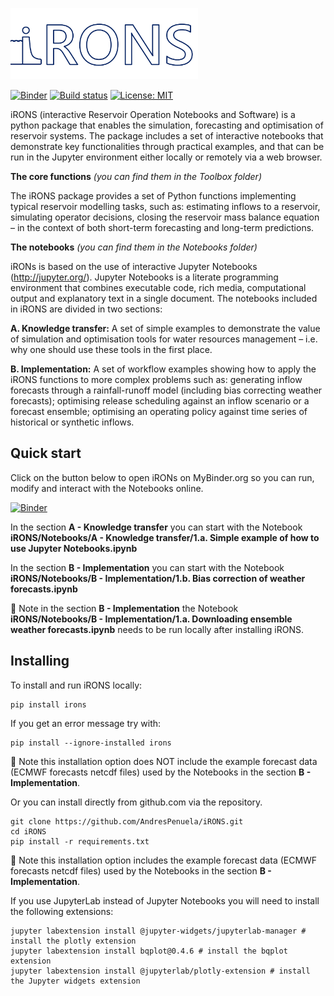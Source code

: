 <left> <img src="iRONS/util/images/iRONS_logo_5.png" width = "300px"><left>
  
[![Binder](https://mybinder.org/badge_logo.svg)](https://mybinder.org/v2/gh/AndresPenuela/iRONS.git/master)
[![Build status](https://travis-ci.org/AndresPenuela/iRONS.svg?branch=master)](https://travis-ci.org/pySRURGS/pyGOURGS)
[![License: MIT](https://img.shields.io/badge/License-MIT-yellow.svg)](https://opensource.org/licenses/MIT)

iRONS (interactive Reservoir Operation Notebooks and Software) is a python package that enables the simulation, forecasting and optimisation of reservoir systems. The package includes a set of interactive notebooks that demonstrate key functionalities through practical examples, and that can be run in the Jupyter environment either locally or remotely via a web browser. 

**The core functions** *(you can find them in the Toolbox folder)*

The iRONS package provides a set of Python functions implementing typical reservoir modelling tasks, such as: estimating inflows to a reservoir, simulating operator decisions, closing the reservoir mass balance equation – in the context of both short-term forecasting and long-term predictions.

**The notebooks** *(you can find them in the Notebooks folder)*

iRONs is based on the use of interactive Jupyter Notebooks (http://jupyter.org/). Jupyter Notebooks is a literate programming environment that combines executable code, rich media, computational output and explanatory text in a single document. 
The notebooks included in iRONS are divided in two sections:

**A.	Knowledge transfer:** A set of simple examples to demonstrate the value of simulation and optimisation tools for water resources management – i.e. why one should use these tools in the first place. 

**B.	Implementation:** A set of workflow examples showing how to apply the iRONS functions to more complex problems such as: generating inflow forecasts through a rainfall-runoff model (including bias correcting weather forecasts); optimising release scheduling against an inflow scenario or a forecast ensemble; optimising an operating policy against time series of historical or synthetic inflows.

## Quick start

Click on the button below to open iRONs on MyBinder.org so you can run, modify and interact with the Notebooks online. 

[![Binder](https://mybinder.org/badge_logo.svg)](https://mybinder.org/v2/gh/AndresPenuela/iRONS.git/master)

In the section **A - Knowledge transfer** you can start with the Notebook **iRONS/Notebooks/A - Knowledge transfer/1.a. Simple example of how to use Jupyter Notebooks.ipynb**

In the section **B - Implementation** you can start with the Notebook **iRONS/Notebooks/B - Implementation/1.b. Bias correction of weather forecasts.ipynb**

🚨 Note in the section **B - Implementation** the Notebook **iRONS/Notebooks/B - Implementation/1.a. Downloading ensemble weather forecasts.ipynb** needs to be run locally after installing iRONS.

## Installing

To install and run iRONS locally:

```
pip install irons
```
If you get an error message try with:
```
pip install --ignore-installed irons
```
🚨 Note this installation option does NOT include the example forecast data (ECMWF forecasts netcdf files) used by the Notebooks in the section **B - Implementation**.

Or you can install directly from github.com via the repository.

```
git clone https://github.com/AndresPenuela/iRONS.git
cd iRONS
pip install -r requirements.txt
```
🚨 Note this installation option includes the example forecast data (ECMWF forecasts netcdf files) used by the Notebooks in the section **B - Implementation**.

If you use JupyterLab instead of Jupyter Notebooks you will need to install the following extensions:
```
jupyter labextension install @jupyter-widgets/jupyterlab-manager # install the plotly extension
jupyter labextension install bqplot@0.4.6 # install the bqplot extension
jupyter labextension install @jupyterlab/plotly-extension # install the Jupyter widgets extension
```
